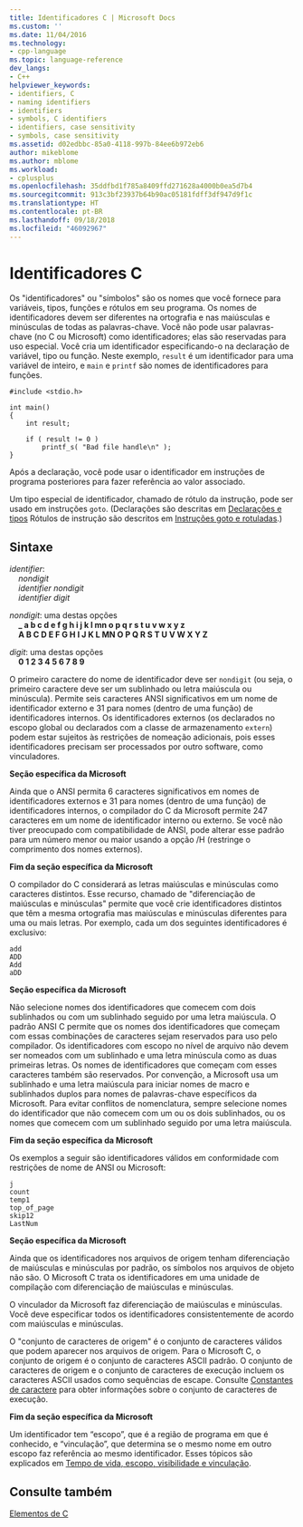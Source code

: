 ```yaml
---
title: Identificadores C | Microsoft Docs
ms.custom: ''
ms.date: 11/04/2016
ms.technology:
- cpp-language
ms.topic: language-reference
dev_langs:
- C++
helpviewer_keywords:
- identifiers, C
- naming identifiers
- identifiers
- symbols, C identifiers
- identifiers, case sensitivity
- symbols, case sensitivity
ms.assetid: d02edbbc-85a0-4118-997b-84ee6b972eb6
author: mikeblome
ms.author: mblome
ms.workload:
- cplusplus
ms.openlocfilehash: 35ddfbd1f785a8409ffd271628a4000b0ea5d7b4
ms.sourcegitcommit: 913c3bf23937b64b90ac05181fdff3df947d9f1c
ms.translationtype: HT
ms.contentlocale: pt-BR
ms.lasthandoff: 09/18/2018
ms.locfileid: "46092967"
---
```

# <a name="c-identifiers"></a>Identificadores C

Os "identificadores" ou "símbolos" são os nomes que você fornece para variáveis, tipos, funções e rótulos em seu programa. Os nomes de identificadores devem ser diferentes na ortografia e nas maiúsculas e minúsculas de todas as palavras-chave. Você não pode usar palavras-chave (no C ou Microsoft) como identificadores; elas são reservadas para uso especial. Você cria um identificador especificando-o na declaração de variável, tipo ou função. Neste exemplo, `result` é um identificador para uma variável de inteiro, e `main` e `printf` são nomes de identificadores para funções.

```
#include <stdio.h>

int main()
{
    int result;

    if ( result != 0 )
        printf_s( "Bad file handle\n" );
}
```

Após a declaração, você pode usar o identificador em instruções de programa posteriores para fazer referência ao valor associado.

Um tipo especial de identificador, chamado de rótulo da instrução, pode ser usado em instruções `goto`. (Declarações são descritas em [Declarações e tipos](../c-language/declarations-and-types.md) Rótulos de instrução são descritos em [Instruções goto e rotuladas](../c-language/goto-and-labeled-statements-c.md).)

## <a name="syntax"></a>Sintaxe

*identifier*:<br/>
&nbsp;&nbsp;&nbsp;&nbsp;*nondigit*<br/>
&nbsp;&nbsp;&nbsp;&nbsp;*identifier* *nondigit*<br/>
&nbsp;&nbsp;&nbsp;&nbsp;*identifier* *digit*

*nondigit*: uma destas opções<br/>
&nbsp;&nbsp;&nbsp;&nbsp;**_ a b c d e f g h i j k l mn o p q r s t u v w x y z**<br/>
&nbsp;&nbsp;&nbsp;&nbsp;**A B C D E F G H I J K L MN O P Q R S T U V W X Y Z**

*digit*: uma destas opções<br/>
&nbsp;&nbsp;&nbsp;&nbsp;**0 1 2 3 4 5 6 7 8 9**

O primeiro caractere do nome de identificador deve ser `nondigit` (ou seja, o primeiro caractere deve ser um sublinhado ou letra maiúscula ou minúscula). Permite seis caracteres ANSI significativos em um nome de identificador externo e 31 para nomes (dentro de uma função) de identificadores internos. Os identificadores externos (os declarados no escopo global ou declarados com a classe de armazenamento `extern`) podem estar sujeitos às restrições de nomeação adicionais, pois esses identificadores precisam ser processados por outro software, como vinculadores.

**Seção específica da Microsoft**

Ainda que o ANSI permita 6 caracteres significativos em nomes de identificadores externos e 31 para nomes (dentro de uma função) de identificadores internos, o compilador do C da Microsoft permite 247 caracteres em um nome de identificador interno ou externo. Se você não tiver preocupado com compatibilidade de ANSI, pode alterar esse padrão para um número menor ou maior usando a opção /H (restringe o comprimento dos nomes externos).

**Fim da seção específica da Microsoft**

O compilador do C considerará as letras maiúsculas e minúsculas como caracteres distintos. Esse recurso, chamado de "diferenciação de maiúsculas e minúsculas" permite que você crie identificadores distintos que têm a mesma ortografia mas maiúsculas e minúsculas diferentes para uma ou mais letras. Por exemplo, cada um dos seguintes identificadores é exclusivo:

```
add
ADD
Add
aDD
```

**Seção específica da Microsoft**

Não selecione nomes dos identificadores que comecem com dois sublinhados ou com um sublinhado seguido por uma letra maiúscula. O padrão ANSI C permite que os nomes dos identificadores que começam com essas combinações de caracteres sejam reservados para uso pelo compilador. Os identificadores com escopo no nível de arquivo não devem ser nomeados com um sublinhado e uma letra minúscula como as duas primeiras letras. Os nomes de identificadores que começam com esses caracteres também são reservados. Por convenção, a Microsoft usa um sublinhado e uma letra maiúscula para iniciar nomes de macro e sublinhados duplos para nomes de palavras-chave específicos da Microsoft. Para evitar conflitos de nomenclatura, sempre selecione nomes do identificador que não comecem com um ou os dois sublinhados, ou os nomes que comecem com um sublinhado seguido por uma letra maiúscula.

**Fim da seção específica da Microsoft**

Os exemplos a seguir são identificadores válidos em conformidade com restrições de nome de ANSI ou Microsoft:

```
j
count
temp1
top_of_page
skip12
LastNum
```

**Seção específica da Microsoft**

Ainda que os identificadores nos arquivos de origem tenham diferenciação de maiúsculas e minúsculas por padrão, os símbolos nos arquivos de objeto não são. O Microsoft C trata os identificadores em uma unidade de compilação com diferenciação de maiúsculas e minúsculas.

O vinculador da Microsoft faz diferenciação de maiúsculas e minúsculas. Você deve especificar todos os identificadores consistentemente de acordo com maiúsculas e minúsculas.

O "conjunto de caracteres de origem" é o conjunto de caracteres válidos que podem aparecer nos arquivos de origem. Para o Microsoft C, o conjunto de origem é o conjunto de caracteres ASCII padrão. O conjunto de caracteres de origem e o conjunto de caracteres de execução incluem os caracteres ASCII usados como sequências de escape. Consulte [Constantes de caractere](../c-language/c-character-constants.md) para obter informações sobre o conjunto de caracteres de execução.

**Fim da seção específica da Microsoft**

Um identificador tem “escopo”, que é a região de programa em que é conhecido, e “vinculação”, que determina se o mesmo nome em outro escopo faz referência ao mesmo identificador. Esses tópicos são explicados em [Tempo de vida, escopo, visibilidade e vinculação](../c-language/lifetime-scope-visibility-and-linkage.md).

## <a name="see-also"></a>Consulte também

[Elementos de C](../c-language/elements-of-c.md)